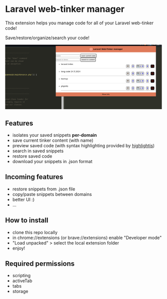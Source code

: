 # Laravel web-tinker manager

This extension helps you manage code for all of your Laravel web-tinker code! 

Save/restore/organize/search your code!

![alt text](images/screenshot.png)

## Features
  - isolates your saved snippets **per-domain**
  - save current tinker content (with name)
  - preview saved code (with syntax highlighting provided by [highlightjs](https://highlightjs.org/))
  - search in saved snippets
  - restore saved code
  - download your snippets in .json format

## Incoming features
  - restore snippets from .json file
  - copy/paste snippets between domains
  - better UI :)
  - ...

## How to install
  - clone this repo locally
  - in chrome://extensions (or brave://extensions) enable "Developer mode"
  - "Load unpacked" > select the local extension folder
  - enjoy!

## Required permissions
  - scripting 
  - activeTab
  - tabs
  - storage